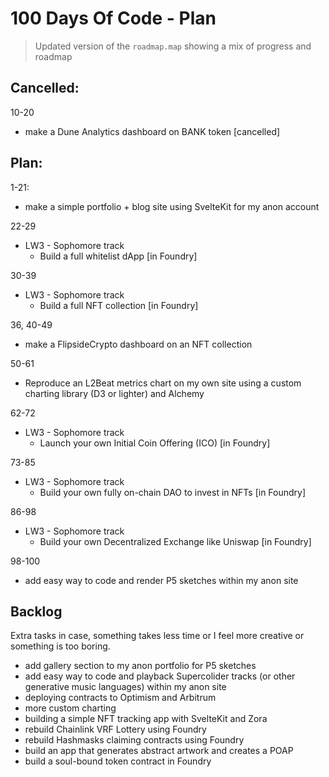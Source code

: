 # 100 Days Of Code - Plan

> Updated version of the `roadmap.map` showing a mix of progress and roadmap

## Cancelled:

10-20
- make a Dune Analytics dashboard on BANK token [cancelled]

## Plan:

1-21: 
- make a simple portfolio + blog site using SvelteKit for my anon account

22-29
- LW3 - Sophomore track
    - Build a full whitelist dApp [in Foundry]

30-39
- LW3 - Sophomore track
    - Build a full NFT collection [in Foundry]

36, 40-49
- make a FlipsideCrypto dashboard on an NFT collection 

50-61
- Reproduce an L2Beat metrics chart on my own site using a custom charting library (D3 or lighter) and Alchemy

62-72
- LW3 - Sophomore track
    - Launch your own Initial Coin Offering (ICO) [in Foundry]

73-85
- LW3 - Sophomore track
    - Build your own fully on-chain DAO to invest in NFTs [in Foundry]

86-98
- LW3 - Sophomore track
    - Build your own Decentralized Exchange like Uniswap [in Foundry]

98-100
- add easy way to code and render P5 sketches within my anon site

## Backlog

Extra tasks in case, something takes less time or I feel more creative or something is too boring.

- add gallery section to my anon portfolio for P5 sketches
- add easy way to code and playback Supercolider tracks (or other generative music languages) within my anon site
- deploying contracts to Optimism and Arbitrum
- more custom charting
- building a simple NFT tracking app with SvelteKit and Zora
- rebuild Chainlink VRF Lottery using Foundry
- rebuild Hashmasks claiming contracts using Foundry
- build an app that generates abstract artwork and creates a POAP
- build a soul-bound token contract in Foundry